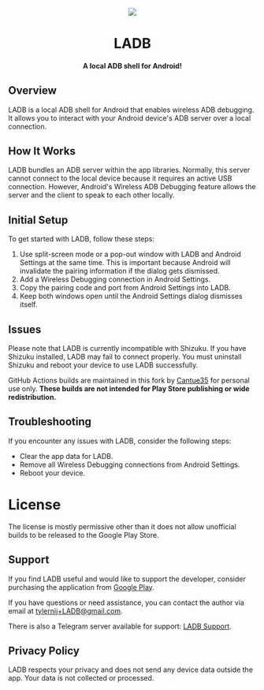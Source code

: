 <p align="center">
    <a href="https://play-lh.googleusercontent.com/e1lEjVH1cjZFjyKGymB3HprppThMBnZlfi51z7alJm5wpTzWHNG2WWOlROs_vp-sQb7a=s128">
        <img src="https://play-lh.googleusercontent.com/e1lEjVH1cjZFjyKGymB3HprppThMBnZlfi51z7alJm5wpTzWHNG2WWOlROs_vp-sQb7a=s128" />
    </a>
</p>

<h1 align="center">LADB</h1>

<h4 align="center">A local ADB shell for Android!</h4>

## Overview

LADB is a local ADB shell for Android that enables wireless ADB debugging. It allows you to interact with your Android device's ADB server over a local connection.

## How It Works

LADB bundles an ADB server within the app libraries. Normally, this server cannot connect to the local device because it requires an active USB connection. However, Android's Wireless ADB Debugging feature allows the server and the client to speak to each other locally.

## Initial Setup

To get started with LADB, follow these steps:

1. Use split-screen mode or a pop-out window with LADB and Android Settings at the same time. This is important because Android will invalidate the pairing information if the dialog gets dismissed.
2. Add a Wireless Debugging connection in Android Settings.
3. Copy the pairing code and port from Android Settings into LADB.
4. Keep both windows open until the Android Settings dialog dismisses itself.

## Issues

Please note that LADB is currently incompatible with Shizuku. If you have Shizuku installed, LADB may fail to connect properly. You must uninstall Shizuku and reboot your device to use LADB successfully.

GitHub Actions builds are maintained in this fork by [Cantue35](https://github.com/Cantue35) for personal use only.
**These builds are not intended for Play Store publishing or wide redistribution.**


## Troubleshooting

If you encounter any issues with LADB, consider the following steps:

- Clear the app data for LADB.
- Remove all Wireless Debugging connections from Android Settings.
- Reboot your device.

# License

The license is mostly permissive other than it does not allow unofficial builds to be released to the Google Play Store.

## Support
If you find LADB useful and would like to support the developer, consider purchasing the application from [Google Play](https://play.google.com/store/apps/details?id=com.draco.ladb).

If you have questions or need assistance, you can contact the author via email at tylernij+LADB@gmail.com.

There is also a Telegram server available for support: [LADB Support](https://t.me/ladb_support).

## Privacy Policy

LADB respects your privacy and does not send any device data outside the app. Your data is not collected or processed.